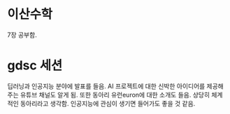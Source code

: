 # 이산수학
7장 공부함.

# gdsc 세션
딥러닝과 인공지능 분야에 발표를 들음. AI 프로젝트에 대한 신박한 아이디어를 제공해주는 유튜브 채널도 알게 됨. 또한 동아리 유런euron에 대한 소개도 들음. 상당히 체계적인 동아리라고 생각함. 인공지능에 관심이 생기면 들어가도 좋을 것 같음.